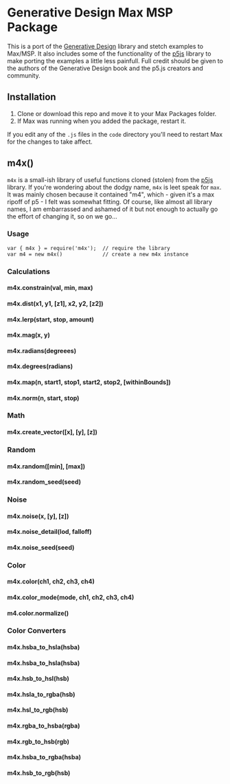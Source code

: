 # Generative Design Max MSP Package

This is a port of the [Generative Design](http://www.generative-gestaltung.de/) library and stetch examples to Max/MSP. It also includes some of the functionality of the [p5js](https://p5js.org/) library to make porting the examples a little less painfull. Full credit should be given to the authors of the Generative Design book and the p5.js creators and community.

## Installation

1. Clone or download this repo and move it to your Max Packages folder.
2. If Max was running when you added the package, restart it.

If you edit any of the `.js` files in the `code` directory you'll need to restart Max for the changes to take affect.

## m4x()

`m4x` is a small-ish library of useful functions cloned (stolen) from the [p5js](https://p5js.org/) library. If you're wondering about the dodgy name, `m4x` is leet speak for `max`. It was mainly chosen because it contained "m4", which - given it's a max ripoff of p5 - I felt was somewhat fitting. Of course, like almost all library names, I am embarrassed and ashamed of it but not enough to actually go the effort of changing it, so on we go...

### Usage

```
var { m4x } = require('m4x');  // require the library
var m4 = new m4x()             // create a new m4x instance

```

### Calculations

#### m4x.constrain(val, min, max)

#### m4x.dist(x1, y1, [z1], x2, y2, [z2])

#### m4x.lerp(start, stop, amount)

#### m4x.mag(x, y)

#### m4x.radians(degreees)

#### m4x.degrees(radians)

#### m4x.map(n, start1, stop1, start2, stop2, [withinBounds])

#### m4x.norm(n, start, stop)

### Math

#### m4x.create_vector([x], [y], [z])

### Random

#### m4x.random([min], [max])

#### m4x.random_seed(seed)

### Noise

#### m4x.noise(x, [y], [z])

#### m4x.noise_detail(lod, falloff)

#### m4x.noise_seed(seed)

### Color

#### m4x.color(ch1, ch2, ch3, ch4)

#### m4x.color_mode(mode, ch1, ch2, ch3, ch4)

#### m4.color.normalize()

### Color Converters

#### m4x.hsba_to_hsla(hsba)

#### m4x.hsba_to_hsla(hsba)

#### m4x.hsb_to_hsl(hsb)

#### m4x.hsla_to_rgba(hsb)

#### m4x.hsl_to_rgb(hsb)

#### m4x.rgba_to_hsba(rgba)

#### m4x.rgb_to_hsb(rgb)

#### m4x.hsba_to_rgba(hsba)

#### m4x.hsb_to_rgb(hsb)
